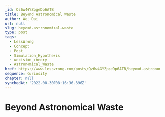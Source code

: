 ```yaml
---
_id: Qz6w4GYZpgeDp6ATB
title: Beyond Astronomical Waste
author: Wei_Dai
url: null
slug: beyond-astronomical-waste
type: post
tags:
  - LessWrong
  - Concept
  - Post
  - Simulation_Hypothesis
  - Decision_Theory
  - Astronomical_Waste
href: https://www.lesswrong.com/posts/Qz6w4GYZpgeDp6ATB/beyond-astronomical-waste
sequence: Curiosity
chapter: null
synchedAt: '2022-08-30T08:16:36.396Z'
---
```


# Beyond Astronomical Waste
